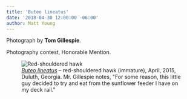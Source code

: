 ```yaml
---
title: 'Buteo lineatus'
date: '2018-04-30 12:00:00 -06:00'
author: Matt Young
---
```

Photograph by **Tom Gillespie**.

Photography contest, Honorable Mention.
<figure>
<img src="{{ site.baseurl }}/uploads/2018/Gillespie.Red-Shouldered_Hawk.jpg" alt=" Red-shouldered hawk"/>
<figcaption>
<a href="http://www.allaboutbirds.org/guide/Red-shouldered_Hawk/id"><i>Buteo lineatus</i></a> &ndash; red-shouldered hawk (immature), April, 2015, Duluth, Georgia. Mr. Gillespie notes, "For some reason, this little guy decided to try and eat from the sunflower feeder I have on my deck rail."
</figcaption>
</figure>
